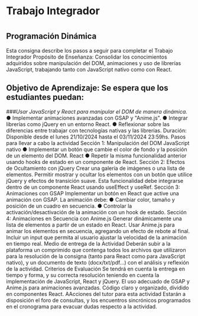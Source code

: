 <h1>Trabajo Integrador<h1>

## Programación Dinámica
Esta consigna describe los pasos a seguir para completar el Trabajo Integrador
Propósito de Enseñanza: Consolidar los conocimientos adquiridos sobre manipulación del
DOM, animaciones y uso de librerías JavaScript, trabajando tanto con JavaScript nativo
como con React.
## Objetivo de Aprendizaje: Se espera que los estudiantes puedan:
###_Usar JavaScript y React para manipular el DOM de manera dinámica._
● Implementar animaciones avanzadas con GSAP y "Anime.js".
● Integrar librerías como jQuery en un entorno React.
● Reflexionar sobre las diferencias entre trabajar con tecnologías nativas y las
librerías.
Duración: Disponible desde el lunes 21/10/2024 hasta el 03/11/2024 23:59hs.
Pasos para llevar a cabo la actividad
Sección 1: Manipulación del DOM
JavaScript nativo
● Implementar un botón que cambie el color de fondo y la posición de un elemento del
DOM.
React
● Repetir la misma funcionalidad anterior usando hooks de estado en un componente
de React.
Sección 2: Efectos de Ocultamiento con jQuery
Crear una galería de imágenes o una lista de elementos.
Permitir mostrar y ocultar los elementos con un botón que utilice jQuery y efectos de
transición suave.
Esta funcionalidad debe integrarse dentro de un componente React usando useEffect y
useRef.
Sección 3: Animaciones con GSAP
Implementar un botón en React que active una animación con GSAP.
La animación debe:
● Cambiar color, tamaño y posición de un cuadro en secuencia.
● Controlar la activación/desactivación de la animación con un hook de estado.
Sección 4: Animaciones en Secuencia con Anime.js
Generar dinámicamente una lista de elementos a partir de un estado en React.
Usar Anime.js para animar los elementos en secuencia, agregando un efecto de rebote al
final.
Incluir un input que permita al usuario ajustar la velocidad de la animación en tiempo real.
Medio de entrega de la Actividad
Deberán subir a la plataforma un comprimido que contenga todos los archivos que utilizaron
para la resolución de la consigna (tanto para React como para JavaScript nativo), y un
documento de texto (docx/txt/pdf...) con el análisis y reflexión de la actividad.
Criterios de Evaluación
Se tendrá en cuenta la entrega en tiempo y forma, y su correcta resolución teniendo en
cuenta la implementación de JavaScript, React y jQuery. El uso adecuado de GSAP y
Anime.js para animaciones avanzadas. Código claro y organizado, dividido en componentes
React.
AAcciones del tutor para esta actividad
Estarán a disposición el foro de consultas, y los encuentros sincrónicos programados en el
cronograma para evacuar dudas respecto a la actividad.
